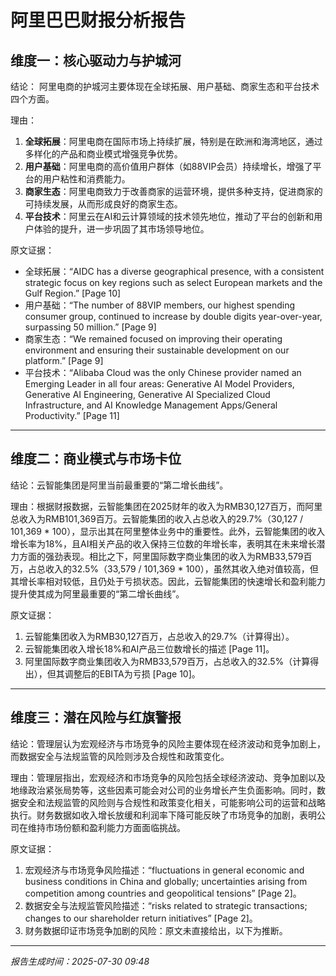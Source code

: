 
# 阿里巴巴财报分析报告

## 维度一：核心驱动力与护城河

结论：
阿里电商的护城河主要体现在全球拓展、用户基础、商家生态和平台技术四个方面。

理由：
1. **全球拓展**：阿里电商在国际市场上持续扩展，特别是在欧洲和海湾地区，通过多样化的产品和商业模式增强竞争优势。
2. **用户基础**：阿里电商的高价值用户群体（如88VIP会员）持续增长，增强了平台的用户粘性和消费能力。
3. **商家生态**：阿里电商致力于改善商家的运营环境，提供多种支持，促进商家的可持续发展，从而形成良好的商家生态。
4. **平台技术**：阿里云在AI和云计算领域的技术领先地位，推动了平台的创新和用户体验的提升，进一步巩固了其市场领导地位。

原文证据：
- 全球拓展：“AIDC has a diverse geographical presence, with a consistent strategic focus on key regions such as select European markets and the Gulf Region.” [Page 10]
- 用户基础：“The number of 88VIP members, our highest spending consumer group, continued to increase by double digits year-over-year, surpassing 50 million.” [Page 9]
- 商家生态：“We remained focused on improving their operating environment and ensuring their sustainable development on our platform.” [Page 9]
- 平台技术：“Alibaba Cloud was the only Chinese provider named an Emerging Leader in all four areas: Generative AI Model Providers, Generative AI Engineering, Generative AI Specialized Cloud Infrastructure, and AI Knowledge Management Apps/General Productivity.” [Page 11]

---

## 维度二：商业模式与市场卡位

结论：云智能集团是阿里当前最重要的“第二增长曲线”。

理由：根据财报数据，云智能集团在2025财年的收入为RMB30,127百万，而阿里总收入为RMB101,369百万。云智能集团的收入占总收入的29.7%（30,127 / 101,369 * 100），显示出其在阿里整体业务中的重要性。此外，云智能集团的收入增长率为18%，且AI相关产品的收入保持三位数的年增长率，表明其在未来增长潜力方面的强劲表现。相比之下，阿里国际数字商业集团的收入为RMB33,579百万，占总收入的32.5%（33,579 / 101,369 * 100），虽然其收入绝对值较高，但其增长率相对较低，且仍处于亏损状态。因此，云智能集团的快速增长和盈利能力提升使其成为阿里最重要的“第二增长曲线”。

原文证据：
1. 云智能集团收入为RMB30,127百万，占总收入的29.7%（计算得出）。
2. 云智能集团收入增长18%和AI产品三位数增长的描述 [Page 11]。
3. 阿里国际数字商业集团收入为RMB33,579百万，占总收入的32.5%（计算得出），但其调整后的EBITA为亏损 [Page 10]。

---

## 维度三：潜在风险与红旗警报

结论：管理层认为宏观经济与市场竞争的风险主要体现在经济波动和竞争加剧上，而数据安全与法规监管的风险则涉及合规性和政策变化。

理由：管理层指出，宏观经济和市场竞争的风险包括全球经济波动、竞争加剧以及地缘政治紧张局势等，这些因素可能会对公司的业务增长产生负面影响。同时，数据安全和法规监管的风险则与合规性和政策变化相关，可能影响公司的运营和战略执行。财务数据如收入增长放缓和利润率下降可能反映了市场竞争的加剧，表明公司在维持市场份额和盈利能力方面面临挑战。

原文证据：
1. 宏观经济与市场竞争风险描述：“fluctuations in general economic and business conditions in China and globally; uncertainties arising from competition among countries and geopolitical tensions” [Page 2]。
2. 数据安全与法规监管风险描述：“risks related to strategic transactions; changes to our shareholder return initiatives” [Page 2]。
3. 财务数据印证市场竞争加剧的风险：原文未直接给出，以下为推断。

---

*报告生成时间：2025-07-30 09:48*
